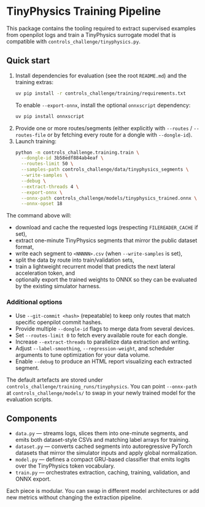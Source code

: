 # TinyPhysics Training Pipeline

This package contains the tooling required to extract supervised examples from
openpilot logs and train a TinyPhysics surrogate model that is compatible with
`controls_challenge/tinyphysics.py`.

## Quick start

1. Install dependencies for evaluation (see the root `README.md`) and the
   training extras:
   ```bash
   uv pip install -r controls_challenge/training/requirements.txt
   ```
   To enable `--export-onnx`, install the optional `onnxscript` dependency:
    ```bash
    uv pip install onnxscript
    ```
2. Provide one or more routes/segments (either explicitly with `--routes` /
   `--routes-file` or by fetching every route for a dongle with `--dongle-id`).
3. Launch training:
   ```bash
   python -m controls_challenge.training.train \
     --dongle-id 3b58edf884ab4eaf \
     --routes-limit 50 \
     --samples-path controls_challenge/data/tinyphysics_segments \
     --write-samples \
     --debug \
     --extract-threads 4 \
     --export-onnx \
     --onnx-path controls_challenge/models/tinyphysics_trained.onnx \
     --onnx-opset 18
   ```

The command above will:

- download and cache the requested logs (respecting `FILEREADER_CACHE` if set),
- extract one-minute TinyPhysics segments that mirror the public dataset format,
- write each segment to `<NNNNN>.csv` (when `--write-samples` is set),
- split the data by route into train/validation sets,
- train a lightweight recurrent model that predicts the next lateral
  acceleration token, and
- optionally export the trained weights to ONNX so they can be evaluated by the
  existing simulator harness.

### Additional options

- Use `--git-commit <hash>` (repeatable) to keep only routes that match specific
  openpilot commit hashes.
- Provide multiple `--dongle-id` flags to merge data from several devices.
- Set `--routes-limit 0` to fetch every available route for each dongle.
- Increase `--extract-threads` to parallelize data extraction and writing.
- Adjust `--label-smoothing`, `--regression-weight`, and scheduler arguments to
  tune optimization for your data volume.
- Enable `--debug` to produce an HTML report visualizing each extracted segment.

The default artefacts are stored under `controls_challenge/training_runs/tinyphysics`.
You can point `--onnx-path` at `controls_challenge/models/` to swap in your newly
trained model for the evaluation scripts.

## Components

- `data.py` — streams logs, slices them into one-minute segments, and emits both
  dataset-style CSVs and matching label arrays for training.
- `dataset.py` — converts cached segments into autoregressive PyTorch datasets
  that mirror the simulator inputs and apply global normalization.
- `model.py` — defines a compact GRU-based classifier that emits logits over the
  TinyPhysics token vocabulary.
- `train.py` — orchestrates extraction, caching, training, validation, and ONNX export.

Each piece is modular. You can swap in different model architectures or add new
metrics without changing the extraction pipeline.

